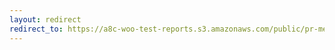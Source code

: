 ```yaml
---
layout: redirect
redirect_to: https://a8c-woo-test-reports.s3.amazonaws.com/public/pr-merge/43166/api/index.html
---
```


